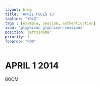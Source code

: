 ```yaml
---
layout: blog
title: 'APRIL FOOLS YO'
tagline: "YOLO"
tags : [example, session, authentication]
icon: "glyphicon glyphicon-sessions"
position: leftsidebar
priority: 1
fooprop: "FOO"
---
```


# APRIL 1 2014



BOOM
